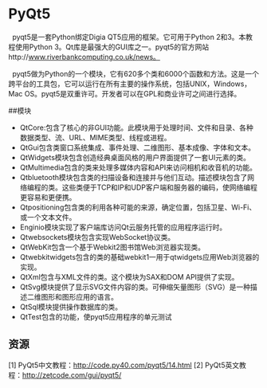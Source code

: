 # PyQt5
&nbsp;&nbsp;pyqt5是一套Python绑定Digia QT5应用的框架。它可用于Python 2和3。本教程使用Python 3。Qt库是最强大的GUI库之一。pyqt5的官方网站http://www.riverbankcomputing.co.uk/news。

&nbsp;&nbsp;pyqt5做为Python的一个模块，它有620多个类和6000个函数和方法。这是一个跨平台的工具包，它可以运行在所有主要的操作系统，包括UNIX，Windows，Mac OS。pyqt5是双重许可。开发者可以在GPL和商业许可之间进行选择。

##模块
- QtCore:包含了核心的非GUI功能。此模块用于处理时间、文件和目录、各种数据类型、流、URL、MIME类型、线程或进程。
- QtGui包含类窗口系统集成、事件处理、二维图形、基本成像、字体和文本。
- QtWidgets模块包含创造经典桌面风格的用户界面提供了一套UI元素的类。
- QtMultimedia包含的类来处理多媒体内容和API来访问相机和收音机的功能。
- Qtbluetooth模块包含类的扫描设备和连接并与他们互动。描述模块包含了网络编程的类。这些类便于TCP和IP和UDP客户端和服务器的编码，使网络编程更容易和更便携。
- Qtpositioning包含类的利用各种可能的来源，确定位置，包括卫星、Wi-Fi、或一个文本文件。
- Enginio模块实现了客户端库访问Qt云服务托管的应用程序运行时。
- Qtwebsockets模块包含实现WebSocket协议类。
- QtWebKit包含一个基于Webkit2图书馆Web浏览器实现类。
- Qtwebkitwidgets包含的类的基础webkit1一用于qtwidgets应用Web浏览器的实现。
- QtXml包含与XML文件的类。这个模块为SAX和DOM API提供了实现。
- QtSvg模块提供了显示SVG文件内容的类。可伸缩矢量图形（SVG）是一种描述二维图形和图形应用的语言。
- QtSql模块提供操作数据库的类。
- QtTest包含的功能，使pyqt5应用程序的单元测试

## 资源
[1] PyQt5中文教程：http://code.py40.com/pyqt5/14.html
[2] PyQt5英文教程：http://zetcode.com/gui/pyqt5/

